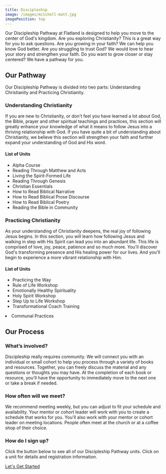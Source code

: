 ```yaml
---
title: Discipleship
image: /images/mitchell-matt.jpg
imagePosition: top
---
```


Our Discipleship Pathway at Flatland is designed to help you move to the center of God's kingdom. Are you exploring Christianity? This is a great way for you to ask questions. Are you growing in your faith? We can help you know God better. Are you struggling to trust God? We would love to hear your story and strengthen your faith. Do you want to grow closer or stay centered? We have a pathway for you.

## Our Pathway

Our Discipleship Pathway is divided into two parts: Understanding Christianity and Practicing Christianity. 

### Understanding Christianity

If you are new to Christianity, or don't feel you have learned a lot about God, the Bible, prayer and other spiritual teachings and practices, this section will greatly enhance your knowledge of what it means to follow Jesus into a thriving relationship with God. If you have quite a bit of understanding about Christianity, we believe this section will strengthen your faith and further expand your understanding of God and His word.

#### List of Units

<ul>
<li>Alpha Course<br>
<li>Reading Through Matthew and Acts
<li>Living the Spirit-Formed Life
<li>Reading Through Genesis
<li>Christian Essentials
<li>How to Read Biblical Narrative
<li>How to Read Biblical Prose Discourse
<li>How to Read Biblical Poetry
<li>Reading the Bible in Community</ul>

### Practicing Christianity

As your understanding of Christianity deepens, the real joy of following Jesus begins. In this section, you will learn how following Jesus and walking in step with His Spirit can lead you into an abundant life. This life is comprised of love, joy, peace, patience and so much more. You'll discover God's transforming presence and His healing power for our lives. And you'll begin to experience a more vibrant relationship with Him.

#### List of Units

<ul>
<li>Practicing the Way
<li>Rule of Life Workshop
<li>Emotionally Healthy Spirituality
<li>Holy Spirit Workshop
<li>Step Up to Life Workshop
<li>Transformational Coach Training</ul>
<li>Communal Practices

## Our Process

### What’s involved?

Discipleship really requires community. We will connect you with an individual or small cohort to help you process through a variety of books and resources. Together, you can freely discuss the material and any questions or thoughts you may have. At the completion of each book or resource, you'll have the opportunity to immediately move to the next one or take a break if needed.

### How often will we meet?

We recommend meeting weekly, but you can adjust to fit your schedule and availability. Your mentor or cohort leader will work with you to create a schedule that works for you. You'll also work with your mentor or cohort leader on meeting locations. People often meet at the church or at a coffee shop of their choice.

### How do I sign up?

Click the button below to see all of our Discipleship Pathway units. Click on a unit for details and registration information.

<a href="/units" class="btn btn--primary">Let's Get Started</a>
